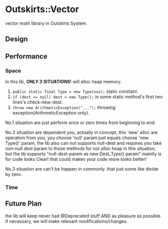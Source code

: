 # Outskirts::Vector

vector math library in Outskirts System.



## Design



## Performance

### Space

In this lib, ***ONLY 3 SITUATIONS***! will alloc heap memory.

1. `public static final Type = new Type(xxx);` static constant.
2. `if (dest == null) dest = new Type();` in some static method's first two lines's check-new-dest.
3. `throw new ArithmeticException("...");` throwing exception(ArithmeticException only).

No.1 situation are just perform once or zero times from beginning to end.

No.2 situation are dependent you, actually in concept, this 'new' alloc are operation from you, you choose 'null' param just equals choose 'new Type()' param, the lib also can not supports null-dest and requires you take non-null dest param to those methods for not alloc heap in this situation, but the lib supports "null-dest-param as new Dest_Type() param" mainlly is for code looks Clear! that could makes your code more looks better!

No.3 situation are can't be happen in commonly. that just some like divide by zero.

### Time



## Future Plan

the lib will keep never had @Deprecated stuff AND as pleasure as possible.
if necessary, we will make relevant modifications/changes.
